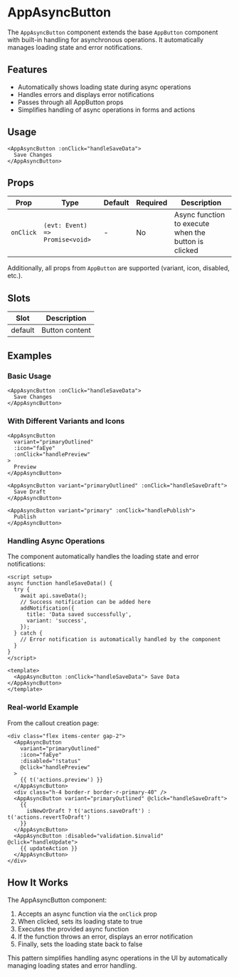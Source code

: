 # AppAsyncButton

The `AppAsyncButton` component extends the base `AppButton` component with built-in handling for asynchronous operations. It automatically manages loading state and error notifications.

## Features

- Automatically shows loading state during async operations
- Handles errors and displays error notifications
- Passes through all AppButton props
- Simplifies handling of async operations in forms and actions

## Usage

```vue
<AppAsyncButton :onClick="handleSaveData">
  Save Changes
</AppAsyncButton>
```

## Props

| Prop      | Type                            | Default | Required | Description                                          |
| --------- | ------------------------------- | ------- | -------- | ---------------------------------------------------- |
| `onClick` | `(evt: Event) => Promise<void>` | -       | No       | Async function to execute when the button is clicked |

Additionally, all props from `AppButton` are supported (variant, icon, disabled, etc.).

## Slots

| Slot    | Description    |
| ------- | -------------- |
| default | Button content |

## Examples

### Basic Usage

```vue
<AppAsyncButton :onClick="handleSaveData">
  Save Changes
</AppAsyncButton>
```

### With Different Variants and Icons

```vue
<AppAsyncButton
  variant="primaryOutlined"
  :icon="faEye"
  :onClick="handlePreview"
>
  Preview
</AppAsyncButton>

<AppAsyncButton variant="primaryOutlined" :onClick="handleSaveDraft">
  Save Draft
</AppAsyncButton>

<AppAsyncButton variant="primary" :onClick="handlePublish">
  Publish
</AppAsyncButton>
```

### Handling Async Operations

The component automatically handles the loading state and error notifications:

```vue
<script setup>
async function handleSaveData() {
  try {
    await api.saveData();
    // Success notification can be added here
    addNotification({
      title: 'Data saved successfully',
      variant: 'success',
    });
  } catch {
    // Error notification is automatically handled by the component
  }
}
</script>

<template>
  <AppAsyncButton :onClick="handleSaveData"> Save Data </AppAsyncButton>
</template>
```

### Real-world Example

From the callout creation page:

```vue
<div class="flex items-center gap-2">
  <AppAsyncButton
    variant="primaryOutlined"
    :icon="faEye"
    :disabled="!status"
    @click="handlePreview"
  >
    {{ t('actions.preview') }}
  </AppAsyncButton>
  <div class="h-4 border-r border-r-primary-40" />
  <AppAsyncButton variant="primaryOutlined" @click="handleSaveDraft">
    {{
      isNewOrDraft ? t('actions.saveDraft') : t('actions.revertToDraft')
    }}
  </AppAsyncButton>
  <AppAsyncButton :disabled="validation.$invalid" @click="handleUpdate">
    {{ updateAction }}
  </AppAsyncButton>
</div>
```

## How It Works

The AppAsyncButton component:

1. Accepts an async function via the `onClick` prop
2. When clicked, sets its loading state to true
3. Executes the provided async function
4. If the function throws an error, displays an error notification
5. Finally, sets the loading state back to false

This pattern simplifies handling async operations in the UI by automatically managing loading states and error handling.
